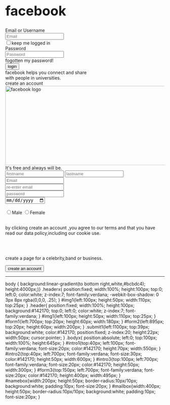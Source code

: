 <!DOCTYPE html>
<html>
<title>facebook
</title>  
<head>
<link rel="stylesheet" type="text/css" href="mystyle.css">
<script src="js/log.js"></script></head>
<body style="height:815px">
<div class="headerx">
</div>
<div class="header">
<h1 style="font-size:300%";>facebook</h1>

</div>

<div id="form1" class="header">Email or Username<br>
<input placeholder="Email" type="mail" name="name"/><br>
<input type="checkbox"/>keep me logged in</div>
<div id="form2" class="header">Password<br>
<input placeholder="Password" type="password" name="password"/><br>
fogotten my password!</div>
</div>
<input type="submit" class="submit1" value="login"/>
<div class="bodyx">
<div id="intro1" class="bodyx">facebook helps you connect and share<br> with people in universities.</div>
<div id="intro2" class="bodyx">create an account</div>
<img src="download.jpg" alt="facebook logo" width="550" height="250" top="200" left="100">

<div id="intro3" class="bodyx">It's free and always will be.</div>
<div id="form3" class="bodyx">
<input placeholder="firstname" type="text" id="namebox" name="name1"/>
<input placeholder="lastname" type="text" id="namebox"/><br>
<input placeholder="Email" type="text" id="mailbox"/><br>
<input placeholder="re-enter email" type="text" id="mailbox"/><br>
<input placeholder="password" type="password" id="mailbox"/><br>
<input type="date" id="namebox"/><br><br>
<input type="radio" id="r-b"name="sex" value="male"/>Male
<input type="radio"id="r-b" name="sex" value="female"/>Female<br><br>
<p id="intro4">by clicking create an account ,you agree to our terms and that you have read our data policy,including our cookie use.</p><br><br>

<p id="intro5">create a page for a celebrity,band or business.</p>

<input type ="submit" class="button2" value="create an account"/>
<br><hr>
</div>
</div>



<!--<p id="demo">you are logged in.</p>

<script>
function myFunction() {
    document.getElementById("demo").style.fontSize = "25px"; 
    document.getElementById("demo").style.color = "blue";
    document.getElementById("demo").style.backgroundColor = "grey";        
}
</script>

<button type="button" onclick="myFunction()">create an account</button>

<button type="button" onclick="myFunction()">login</button>-->


body { background:linear-gradient(to bottom right,white,#bcbdc4);
height:4000px;)}
.headerx{
position:fixed;
width:100%;
height:100px;
top:0;
left:0;
color:white;
z-index:7;
font-family:verdana;
-webkit-box-shadow: 0 3px 8px rgba(0,0,0, .25);
}
#img1{left:100px;
height:50px;
width:110px;
top:25px;
}
.header{
position:fixed;
width:100%;
height:100px;
background:#142170;
top:0;
left:0;
color:white;
z-index:7;
font-family:verdana;
}
#img1{left:100px;
height:50px;
width:110px;
top:25px;
}
#form1{left:700px;
top:20px;
height:60px;
width:180px;
}
#form2{left:895px;
top:20px;
height:60px;
width:200px;
}
.submit1{left:1100px;
top:39px;
background:white;
color:#142170;
position:fixed;
z-index:20;
height:22px;
width:50px;
cursor:pointer;
}
.bodyx{
position:absolute;
left:0;
top:100px;
width:100%;
height:645px;
}
#intro1{top:40px;
left:100px;
font-family:verdana;
font-size:20px;
color:#142170;
height:70px;
width:550px;
}
#intro2{top:40px;
left:700px;
font-family:verdana;
font-size:30px;
color:#142170;
height:50px;
width:600px;
}
#intro3{top:100px;
left:700px;
font-family:verdana;
font-size:20px;
color:#142170;
height:50px;
width:300px;
}
#form3{top:150px;
left:700px;
font-family:verdana;
font-size:20px;
color:#142170;
height:400px;
width:495px;
}
#namebox{width:200px;
height:50px;
border-radius:10px/10px;
background:white;
padding:10px;
font-size:20px;
}
#mailbox{width:400px;
height:50px;
border-radius:10px/10px;
background:white;
padding:10px;
font-size:20px;
}
<!--.button2{width:100px;
height:50px;
left:700px;
top:625px;
background:green;
position:fixed;
color:white;
font-size:20px;
border-radius:15px/15px;
cursor:pointer;
outline:none;
}-->	




















</body>
</html>

